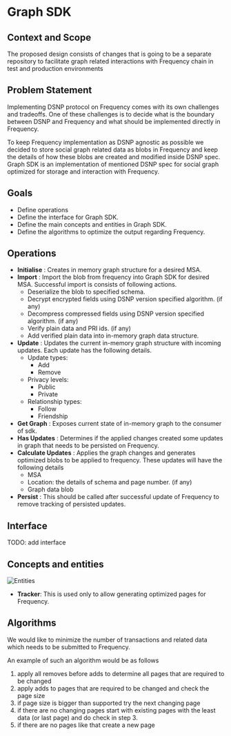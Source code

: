 # Graph SDK

## Context and Scope

The proposed design consists of changes that is going to be a separate repository to facilitate
graph related interactions with Frequency chain in test and production environments

## Problem Statement

Implementing DSNP protocol on Frequency comes with its own challenges and tradeoffs. One of these
challenges is to decide what is the boundary between DSNP and Frequency and what should be
implemented directly in Frequency.

To keep Frequency implementation as DSNP agnostic as possible we decided to store social graph
related data as blobs in Frequency and keep the details of how these blobs are created and modified
inside DSNP spec. Graph SDK is an implementation of mentioned DSNP spec for social graph optimized
for storage and interaction with Frequency.
## Goals

- Define operations
- Define the interface for Graph SDK.
- Define the main concepts and entities in Graph SDK.
- Define the algorithms to optimize the output regarding Frequency.

## Operations
* **Initialise** : Creates in memory graph structure for a desired MSA.
* **Import** : Import the blob from frequency into Graph SDK for desired MSA. Successful import is
consists of following actions.
  * Deserialize the blob to specified schema.
  * Decrypt encrypted fields using DSNP version specified algorithm. (if any)
  * Decompress compressed fields using DSNP version specified algorithm. (if any)
  * Verify plain data and PRI ids. (if any)
  * Add verified plain data into in-memory graph data structure.
* **Update** : Updates the current in-memory graph structure with incoming updates. Each update has
the following details.
  * Update types:
    * Add
    * Remove
  * Privacy levels:
    * Public
    * Private
  * Relationship types:
    * Follow
    * Friendship
* **Get Graph** : Exposes current state of in-memory graph to the consumer of sdk.
* **Has Updates** : Determines if the applied changes created some updates in graph that needs to be
persisted on Frequency.
* **Calculate Updates** : Applies the graph changes and generates optimized blobs to be applied to
frequency. These updates will have the following details
  * MSA
  * Location: the details of schema and page number. (if any)
  * Graph data blob
* **Persist** : This should be called after successful update of Frequency to remove tracking of
persisted updates.

## Interface

TODO: add interface

## Concepts and entities

![Entities](https://user-images.githubusercontent.com/9152501/222261121-185d4d9d-1ecb-4ffa-8fe0-8612e58d7b27.png)

* **Tracker**: This is used only to allow generating optimized pages for Frequency.

## Algorithms

We would like to minimize the number of transactions and related data which needs to be submitted to
Frequency.

An example of such an algorithm would be as follows
1. apply all removes before adds to determine all pages that are required to be changed
2. apply adds to pages that are required to be changed and check the page size
3. if page size is bigger than supported try the next changing page
4. if there are no changing pages start with existing pages with the least data (or last page)
and do check in step 3.
5. if there are no pages like that create a new page
